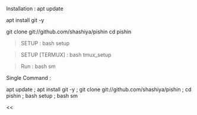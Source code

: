Installation :
apt update

apt install git -y


git clone git://github.com/shashiya/pishin
cd pishin


> SETUP : bash setup


> SETUP [TERMUX] : bash tmux_setup


> Run : bash sm


Single Command :


apt update ; apt install git -y ; git clone git://github.com/shashiya/pishin ; cd pishin ; bash setup ; bash sm

 

<<

